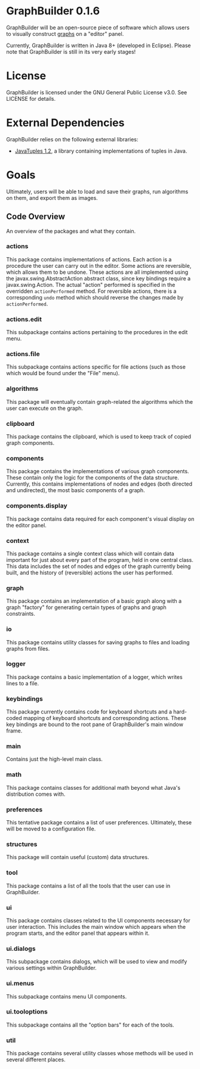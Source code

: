 # GraphBuilder 0.1.6

GraphBuilder will be an open-source piece of software which allows users to visually construct [graphs](https://en.wikipedia.org/wiki/Graph_(abstract_data_type)) on a "editor" panel.

Currently, GraphBuilder is written in Java 8+ (developed in Eclipse). Please note that GraphBuilder is still in its very early stages!

# License

GraphBuilder is licensed under the GNU General Public License v3.0. See LICENSE for details.

# External Dependencies

GraphBuilder relies on the following external libraries:

- [JavaTuples 1.2](http://www.javatuples.org), a library containing implementations of tuples in Java.

# Goals

Ultimately, users will be able to load and save their graphs, run algorithms on them, and export them as images.

## Code Overview

An overview of the packages and what they contain.

### actions

This package contains implementations of actions. Each action is a procedure the user can carry out in the editor. Some actions are reversible, which allows them to be undone. These actions are all implemented using the javax.swing.AbstractAction abstract class, since key bindings require a javax.swing.Action. The actual "action" performed is specified in the overridden `actionPerformed` method. For reversible actions, there is a corresponding `undo` method which should reverse the changes made by `actionPerformed`.

### actions.edit

This subpackage contains actions pertaining to the procedures in the edit menu.

### actions.file

This subpackage contains actions specific for file actions (such as those which would be found under the "File" menu).

### algorithms

This package will eventually contain graph-related the algorithms which the user can execute on the graph.

### clipboard

This package contains the clipboard, which is used to keep track of copied graph components.

### components

This package contains the implementations of various graph components. These contain only the logic for the components of the data structure. Currently, this contains implementations of nodes and edges (both directed and undirected), the most basic components of a graph.

### components.display

This package contains data required for each component's visual display on the editor panel.

### context

This package contains a single context class which will contain data important for just about every part of the program, held in one central class. This data includes the set of nodes and edges of the graph currently being built, and the history of (reversible) actions the user has performed.

### graph

This package contains an implementation of a basic graph along with a graph "factory" for generating certain types of graphs and graph constraints.

### io

This package contains utility classes for saving graphs to files and loading graphs from files.

### logger

This package contains a basic implementation of a logger, which writes lines to a file.

### keybindings

This package currently contains code for keyboard shortcuts and a hard-coded mapping of keyboard shortcuts and corresponding actions. These key bindings are bound to the root pane of GraphBuilder's main window frame.

### main

Contains just the high-level main class.

### math

This package contains classes for additional math beyond what Java's distribution comes with.

### preferences

This tentative package contains a list of user preferences. Ultimately, these will be moved to a configuration file.

### structures

This package will contain useful (custom) data structures.

### tool

This package contains a list of all the tools that the user can use in GraphBuilder.

### ui

This package contains classes related to the UI components necessary for user interaction. This includes the main window which appears when the program starts, and the editor panel that appears within it.

### ui.dialogs

This subpackage contains dialogs, which will be used to view and modify various settings within GraphBuilder.

### ui.menus

This subpackage contains menu UI components.

### ui.tooloptions

This subpackage contains all the "option bars" for each of the tools.

### util

This package contains several utility classes whose methods will be used in several different places.

